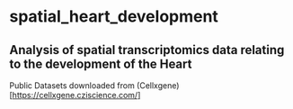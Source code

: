 # spatial_heart_development

## Analysis of spatial transcriptomics data relating to the development of the Heart
Public Datasets downloaded from (Cellxgene)[https://cellxgene.cziscience.com/]
